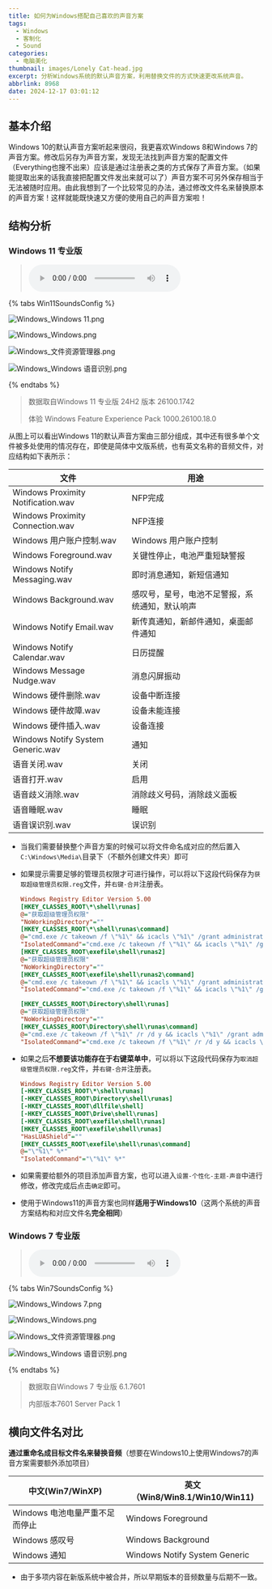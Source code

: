 ```yaml
---
title: 如何为Windows搭配自己喜欢的声音方案
tags:
  - Windows
  - 客制化
  - Sound
categories:
  - 电脑美化
thumbnail: images/Lonely Cat-head.jpg
excerpt: 分析Windows系统的默认声音方案，利用替换文件的方式快速更改系统声音。
abbrlink: 8968
date: 2024-12-17 03:01:12
---
```


## 基本介绍

Windows 10的默认声音方案听起来很闷，我更喜欢Windows 8和Windows 7的声音方案。修改后另存为声音方案，发现无法找到声音方案的配置文件（Everything也搜不出来）应该是通过注册表之类的方式保存了声音方案。（如果能提取出来的话我直接把配置文件发出来就可以了）声音方案不可另外保存相当于无法被随时应用。由此我想到了一个比较常见的办法，通过修改文件名来替换原本的声音方案！这样就能既快速又方便的使用自己的声音方案啦！



## 结构分析

### Windows 11 专业版 

> <audio controls src="\sounds\Win 11\Windows Foreground.wav"></audio>



{% tabs Win11SoundsConfig %}

<!-- tab 总览 -->

![Windows_Windows 11.png](images\声音方案结构\Win11\Windows11.png)

<!-- endtab -->
<!-- tab Windows -->

![Windows_Windows.png](images\声音方案结构\Win11\Windows.png)

<!-- endtab -->

<!-- tab 文件资源管理器 -->

![Windows_文件资源管理器.png](images\声音方案结构\Win11\文件资源管理器.png)

<!-- endtab -->

<!-- tab Windows 语音识别 -->

![Windows_Windows 语音识别.png](images\声音方案结构\Win11\语音识别.png)

<!-- endtab -->

{% endtabs %}



> 数据取自Windows 11 专业版 24H2 版本 26100.1742
>
> 体验 Windows Feature Experience Pack 1000.26100.18.0

从图上可以看出Windows 11的默认声音方案由三部分组成，其中还有很多单个文件被多处使用的情况存在，即使是简体中文版系统，也有英文名称的音频文件，对应结构如下表所示：

| 文件                               | 用途                                           |
| ---------------------------------- | ---------------------------------------------- |
| Windows Proximity Notification.wav | NFP完成                                        |
| Windows Proximity Connection.wav   | NFP连接                                        |
| Windows 用户账户控制.wav           | Windows 用户账户控制                           |
| Windows Foreground.wav             | 关键性停止，电池严重短缺警报                   |
| Windows Notify Messaging.wav       | 即时消息通知，新短信通知                       |
| Windows Background.wav             | 感叹号，星号，电池不足警报，系统通知，默认响声 |
| Windows Notify Email.wav           | 新传真通知，新邮件通知，桌面邮件通知           |
| Windows Notify Calendar.wav        | 日历提醒                                       |
| Windows Message Nudge.wav          | 消息闪屏振动                                   |
| Windows 硬件删除.wav               | 设备中断连接                                   |
| Windows 硬件故障.wav               | 设备未能连接                                   |
| Windows 硬件插入.wav               | 设备连接                                       |
| Windows Notify System Generic.wav  | 通知                                           |
| 语音关闭.wav                       | 关闭                                           |
| 语音打开.wav                       | 启用                                           |
| 语音歧义消除.wav                   | 消除歧义号码，消除歧义面板                     |
| 语音睡眠.wav                       | 睡眠                                           |
| 语音误识别.wav                     | 误识别                                         |

- 当我们需要替换整个声音方案的时候可以将文件命名成对应的然后置入`C:\Windows\Media\`目录下（不额外创建文件夹）即可

- 如果提示需要足够的管理员权限才可进行操作，可以将以下这段代码保存为`获取超级管理员权限.reg`文件，并`右键-合并`注册表。

  ```ini
  Windows Registry Editor Version 5.00
  [HKEY_CLASSES_ROOT\*\shell\runas]
  @="获取超级管理员权限"
  "NoWorkingDirectory"=""
  [HKEY_CLASSES_ROOT\*\shell\runas\command]
  @="cmd.exe /c takeown /f \"%1\" && icacls \"%1\" /grant administrators:F"
  "IsolatedCommand"="cmd.exe /c takeown /f \"%1\" && icacls \"%1\" /grant administrators:F"
  [HKEY_CLASSES_ROOT\exefile\shell\runas2]
  @="获取超级管理员权限"
  "NoWorkingDirectory"=""
  [HKEY_CLASSES_ROOT\exefile\shell\runas2\command]
  @="cmd.exe /c takeown /f \"%1\" && icacls \"%1\" /grant administrators:F"
  "IsolatedCommand"="cmd.exe /c takeown /f \"%1\" && icacls \"%1\" /grant administrators:F"
  
  [HKEY_CLASSES_ROOT\Directory\shell\runas]
  @="获取超级管理员权限"
  "NoWorkingDirectory"=""
  [HKEY_CLASSES_ROOT\Directory\shell\runas\command]
  @="cmd.exe /c takeown /f \"%1\" /r /d y && icacls \"%1\" /grant administrators:F /t"
  "IsolatedCommand"="cmd.exe /c takeown /f \"%1\" /r /d y && icacls \"%1\" /grant administrators:F /t"
  ```

- 如果之后**不想要该功能存在于右键菜单中**，可以将以下这段代码保存为`取消超级管理员权限.reg`文件，并`右键-合并`注册表。

  ```ini
  Windows Registry Editor Version 5.00
  [-HKEY_CLASSES_ROOT\*\shell\runas]
  [-HKEY_CLASSES_ROOT\Directory\shell\runas]
  [-HKEY_CLASSES_ROOT\dllfile\shell]
  [-HKEY_CLASSES_ROOT\Drive\shell\runas]
  [-HKEY_CLASSES_ROOT\exefile\shell\runas]
  [HKEY_CLASSES_ROOT\exefile\shell\runas]
  "HasLUAShield"=""
  [HKEY_CLASSES_ROOT\exefile\shell\runas\command]
  @="\"%1\" %*"
  "IsolatedCommand"="\"%1\" %*"
  ```

- 如果需要给额外的项目添加声音方案，也可以进入`设置-个性化-主题-声音`中进行修改，修改完成后点击`确定`即可。

- 使用于Windows11的声音方案也同样**适用于Windows10**（这两个系统的声音方案结构和对应文件名**完全相同**）



### Windows 7 专业版

> <audio controls src="\sounds\Win 7\Windows Notify.wav"></audio>



{% tabs Win7SoundsConfig %}

<!-- tab 总览 -->

![Windows_Windows 7.png](images\声音方案结构\Win7\Windows7.png)

<!-- endtab -->
<!-- tab Windows -->

![Windows_Windows.png](images\声音方案结构\Win7\Windows.png)

<!-- endtab -->

<!-- tab 文件资源管理器 -->

![Windows_文件资源管理器.png](images\声音方案结构\Win7\Windows资源管理器.png)

<!-- endtab -->

<!-- tab Windows 语音识别 -->

![Windows_Windows 语音识别.png](images\声音方案结构\Win7\Windows语音识别.png)

<!-- endtab -->

{% endtabs %}



> 数据取自Windows 7 专业版 6.1.7601 
>
> 内部版本7601 Server Pack 1



## 横向文件名对比

**通过重命名成目标文件名来替换音频**（想要在Windows10上使用Windows7的声音方案需要额外添加项目）

| 中文(Win7/WinXP)               | 英文（Win8/Win8.1/Win10/Win11) |
| ------------------------------ | ------------------------------ |
| Windows 电池电量严重不足而停止 | Windows Foreground             |
| Windows 感叹号                 | Windows Background             |
| Windows 通知                   | Windows Notify System Generic  |

- 由于多项内容在新版系统中被合并，所以早期版本的音频数量与后期不一致。
